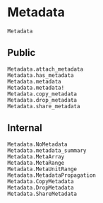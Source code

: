 # Metadata


```@docs
Metadata
```

## Public

```@docs
Metadata.attach_metadata
Metadata.has_metadata
Metadata.metadata
Metadata.metadata!
Metadata.copy_metadata
Metadata.drop_metadata
Metadata.share_metadata
```

## Internal
```@docs
Metadata.NoMetadata
Metadata.metadata_summary
Metadata.MetaArray
Metadata.MetaRange
Metadata.MetaUnitRange
Metadata.MetadataPropagation
Metadata.CopyMetadata
Metadata.DropMetadata
Metadata.ShareMetadata
```
